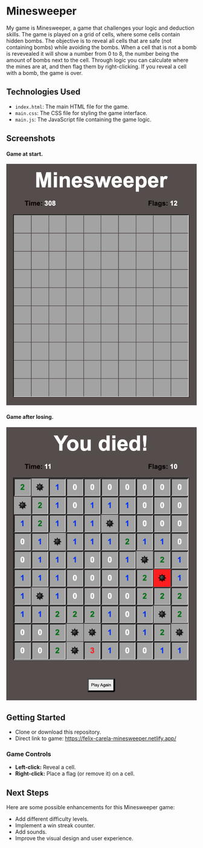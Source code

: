 # Minesweeper

My game is Minesweeper, a game that challenges your logic and deduction skills. The game is played on a grid of cells, where some cells contain hidden bombs. The objective is to reveal all cells that are safe (not containing bombs) while avoiding the bombs. When a cell that is not a bomb is revevealed it will show a number from 0 to 8, the number being the amount of bombs next to the cell. Through logic you can calculate where the mines are at, and then flag them by right-clicking. If you reveal a cell with a bomb, the game is over.

## Technologies Used

- `index.html`: The main HTML file for the game.
- `main.css`: The CSS file for styling the game interface.
- `main.js`: The JavaScript file containing the game logic.

## Screenshots
#### Game at start.
![Start of Game](game-start.png)

#### Game after losing.

![End of Game](game-end.png)

## Getting Started

- Clone or download this repository.
- Direct link to game: https://felix-carela-minesweeper.netlify.app/


### Game Controls

- **Left-click:** Reveal a cell.
- **Right-click:** Place a flag (or remove it) on a cell.

## Next Steps

Here are some possible enhancements for this Minesweeper game:

- Add different difficulty levels.
- Implement a win streak counter.
- Add sounds.
- Improve the visual design and user experience.
